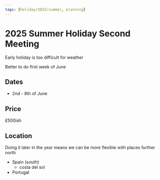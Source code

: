 ```yaml
---
tags: [holiday/2025/summer, planning]
---
```


# 2025 Summer Holiday Second Meeting

Early holiday is too difficult for weather

Better to do first week of June

## Dates

- 2nd - 8th of June

## Price

£500ish

## Location

Doing it later in the year means we can be more flexible with places further north

- Spain (south)
	- costa del sol
- Portugal
